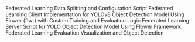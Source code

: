Federated Learning Data Splitting and Configuration Script
Federated Learning Client Implementation for YOLOv8 Object Detection Model Using Flower (flwr) with Custom Training and Evaluation Logic
Federated Learning Server Script for YOLO Object Detection Model Using Flower Framework.
Federated Learning Evaluation Visualization and Object Detection
